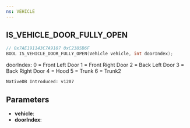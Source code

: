 ```yaml
---
ns: VEHICLE
---
```

## IS_VEHICLE_DOOR_FULLY_OPEN

```c
// 0x7AE191143C7A9107 0xC2385B6F
BOOL IS_VEHICLE_DOOR_FULLY_OPEN(Vehicle vehicle, int doorIndex);
```

doorIndex:
0 = Front Left Door
1 = Front Right Door
2 = Back Left Door
3 = Back Right Door
4 = Hood
5 = Trunk
6 = Trunk2

```
NativeDB Introduced: v1207
```

## Parameters
* **vehicle**:
* **doorIndex**:
